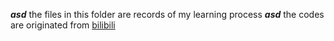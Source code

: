 ***asd*** the files in this folder are records of my learning process
***asd*** the codes are originated from [bilibili](https://www.bilibili.com/video/BV1th411z7sn?spm_id_from=333.788.videopod.episodes&vd_source=821e35a46a0e5a254d7783b8c5f23846)